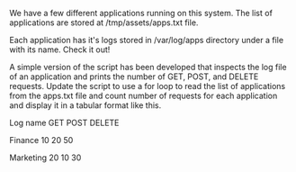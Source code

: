 We have a few different applications running on this system. The list of applications are stored at /tmp/assets/apps.txt file.

Each application has it's logs stored in /var/log/apps directory under a file with its name. Check it out!

A simple version of the script has been developed that inspects the log file of an application and prints the number of GET, POST, and DELETE requests. Update the script to use a for loop to read the list of applications from the apps.txt file and count number of requests for each application and display it in a tabular format like this.

Log name GET POST DELETE

Finance 10 20 50

Marketing 20 10 30
